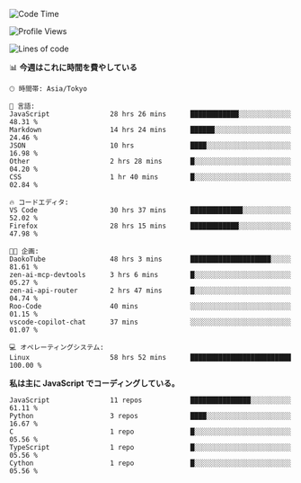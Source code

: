 <!--START_SECTION:waka-->
![Code Time](http://img.shields.io/badge/Code%20Time-320%20hrs%206%20mins-blue)

![Profile Views](http://img.shields.io/badge/%E3%83%97%E3%83%AD%E3%83%95%E3%82%A3%E3%83%BC%E3%83%AB%E3%83%93%E3%83%A5%E3%83%BC-2-blue)

![Lines of code](https://img.shields.io/badge/%E3%80%8CHello%20World%E3%80%8D%E3%81%8B%E3%82%89%E3%80%81%E7%A7%81%E3%81%AF%E3%81%93%E3%81%86%E6%9B%B8%E3%81%84%E3%81%9F-250.1%20thousand%20%E3%82%B3%E3%83%BC%E3%83%89%E8%A1%8C-blue)

📊 **今週はこれに時間を費やしている** 

```text
🕑︎ 時間帯: Asia/Tokyo

💬 言語: 
JavaScript               28 hrs 26 mins      ████████████░░░░░░░░░░░░░   48.31 % 
Markdown                 14 hrs 24 mins      ██████░░░░░░░░░░░░░░░░░░░   24.46 % 
JSON                     10 hrs              ████░░░░░░░░░░░░░░░░░░░░░   16.98 % 
Other                    2 hrs 28 mins       █░░░░░░░░░░░░░░░░░░░░░░░░   04.20 % 
CSS                      1 hr 40 mins        █░░░░░░░░░░░░░░░░░░░░░░░░   02.84 % 

🔥 コードエディタ: 
VS Code                  30 hrs 37 mins      █████████████░░░░░░░░░░░░   52.02 % 
Firefox                  28 hrs 15 mins      ████████████░░░░░░░░░░░░░   47.98 % 

🐱‍💻 企画: 
DaokoTube                48 hrs 3 mins       ████████████████████░░░░░   81.61 % 
zen-ai-mcp-devtools      3 hrs 6 mins        █░░░░░░░░░░░░░░░░░░░░░░░░   05.27 % 
zen-ai-api-router        2 hrs 47 mins       █░░░░░░░░░░░░░░░░░░░░░░░░   04.74 % 
Roo-Code                 40 mins             ░░░░░░░░░░░░░░░░░░░░░░░░░   01.15 % 
vscode-copilot-chat      37 mins             ░░░░░░░░░░░░░░░░░░░░░░░░░   01.07 % 

💻 オペレーティングシステム: 
Linux                    58 hrs 52 mins      █████████████████████████   100.00 % 
```

**私は主に JavaScript でコーディングしている。** 

```text
JavaScript               11 repos            ███████████████░░░░░░░░░░   61.11 % 
Python                   3 repos             ████░░░░░░░░░░░░░░░░░░░░░   16.67 % 
C                        1 repo              █░░░░░░░░░░░░░░░░░░░░░░░░   05.56 % 
TypeScript               1 repo              █░░░░░░░░░░░░░░░░░░░░░░░░   05.56 % 
Cython                   1 repo              █░░░░░░░░░░░░░░░░░░░░░░░░   05.56 % 
```




<!--END_SECTION:waka-->
